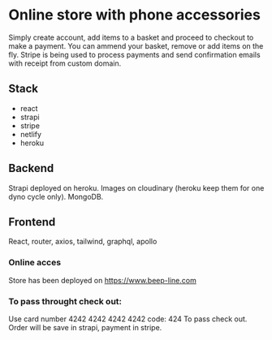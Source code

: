 # Online store with phone accessories

Simply create account, add items to a basket and proceed to checkout to make a payment.
You can ammend your basket, remove or add items on the fly.
Stripe is being used to process payments and send confirmation emails with receipt from custom domain.

## Stack

- react
- strapi
- stripe
- netlify
- heroku

## Backend

Strapi deployed on heroku. Images on cloudinary (heroku keep them for one dyno cycle only). MongoDB.

## Frontend

React, router, axios, tailwind, graphql, apollo

### Online acces

Store has been deployed on <https://www.beep-line.com>

### To pass throught check out:
Use card number 4242 4242 4242 4242 code: 424
To pass check out.
Order will be save in strapi, payment in stripe.
